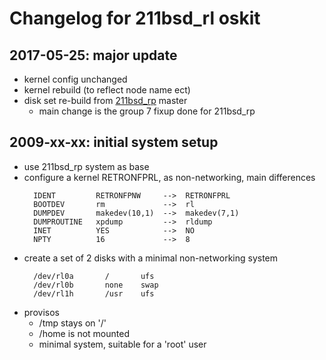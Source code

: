 # Changelog for 211bsd_rl oskit

## 2017-05-25: major update
- kernel config unchanged
- kernel rebuild (to reflect node name ect)
- disk set re-build from [211bsd_rp](../211bsd_rp) master
  - main change is the group 7 fixup done for 211bsd_rp

## 2009-xx-xx: initial system setup
- use 211bsd_rp system as base
- configure a kernel RETRONFPRL, as non-networking, main differences
  ```
    IDENT         RETRONFPNW     -->  RETRONFPRL
    BOOTDEV       rm             -->  rl
    DUMPDEV       makedev(10,1)  -->  makedev(7,1)
    DUMPROUTINE   xpdump         -->  rldump
    INET          YES            -->  NO
    NPTY          16             -->  8
  ```
- create a set of 2 disks with a minimal non-networking system
  ```
    /dev/rl0a       /       ufs
    /dev/rl0b       none    swap
    /dev/rl1h       /usr    ufs 
  ```
- provisos
  - /tmp stays on '/'
  - /home is not mounted
  - minimal system, suitable for a 'root' user

